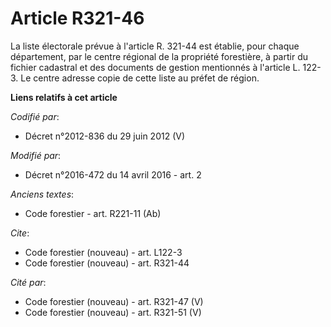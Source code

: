 # Article R321-46

La liste électorale prévue à l'article R. 321-44 est établie, pour chaque département, par le centre régional de la propriété
forestière, à partir du fichier cadastral et des documents de gestion mentionnés à l'article L. 122-3. Le centre adresse
copie de cette liste au préfet de région.

**Liens relatifs à cet article**

_Codifié par_:

  - Décret n°2012-836 du 29 juin 2012 (V)

_Modifié par_:

  - Décret n°2016-472 du 14 avril 2016 - art. 2

_Anciens textes_:

  - Code forestier - art. R221-11 (Ab)

_Cite_:

  - Code forestier (nouveau) - art. L122-3
  - Code forestier (nouveau) - art. R321-44

_Cité par_:

  - Code forestier (nouveau) - art. R321-47 (V)
  - Code forestier (nouveau) - art. R321-51 (V)
